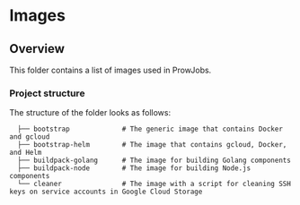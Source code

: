 # Images

## Overview

This folder contains a list of images used in ProwJobs.

### Project structure

<!-- Update the folder structure each time you modify it. -->

The structure of the folder looks as follows:

```
  ├── bootstrap             # The generic image that contains Docker and gcloud            
  ├── bootstrap-helm        # The image that contains gcloud, Docker, and Helm
  ├── buildpack-golang      # The image for building Golang components
  ├── buildpack-node        # The image for building Node.js components
  └── cleaner               # The image with a script for cleaning SSH keys on service accounts in Google Cloud Storage  
```
